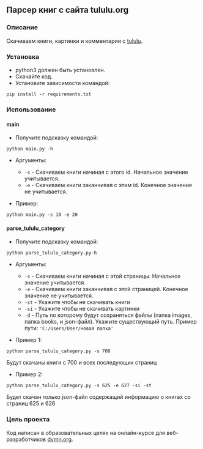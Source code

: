 ##  Парсер книг с сайта tululu.org
### Описание
Скачиваем книги, картинки и комментарии с [tululu](https://tululu.org/).

### Установка
- python3 должен быть установлен.
- Скачайте код.
- Установите зависимости командой:
```commandline
pip install -r requirements.txt
```

### Использование 
#### main
- Получите подсказку командой:
```commandline
python main.py -h
```
- Аргументы:
  * `-s` - Скачиваем книги начиная с этого id. Начальное значение учитывается.   
  * `-e` - Скачиваем книги заканчивая с этим id. Конечное значение не учитывается.  

- Пример:
```commandline
python main.py -s 10 -e 20
```
#### parse_tululu_category
- Получите подсказку командой:
```commandline
python parse_tululu_category.py-h
```
- Аргументы:
  * `-s` - Скачиваем книги начиная с этой страницы. Начальное значение учитывается.   
  * `-e` - Скачиваем книги заканчивая с этой страницей. Конечное значение не учитывается.
  *  `-st` - Укажите чтобы не скачивать книги
  * `-si` - Укажите чтобы не скачивать картинки
  * `-d` - Путь по которому будут сохраняться файлы (папка images, папка books, и json-файл). Укажите существующий путь.
Пример пути: `'C:/Users/User/Новая папка'`

- Пример 1:
```commandline
python parse_tululu_category.py -s 700
```
Будут скачаны книги с 700 и всех последующих страниц

- Пример 2:
```commandline
python parse_tululu_category.py -s 625 -e 627 -si -st
```
Будет скачан только json-файл содержащий информацию о книгах со страниц 625 и 626

### Цель проекта
Код написан в образовательных целях на онлайн-курсе для веб-разработчиков [dvmn.org](https://dvmn.org/).